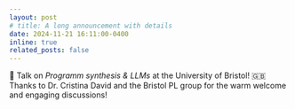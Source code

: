 ```yaml
---
layout: post
# title: A long announcement with details
date: 2024-11-21 16:11:00-0400
inline: true
related_posts: false
---
```


🎤 Talk on *Programm synthesis & LLMs* at the University of Bristol! 🇬🇧 Thanks to Dr. Cristina David and the Bristol PL group for the warm welcome and engaging discussions!